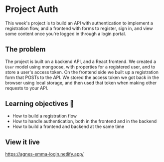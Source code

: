 # Project Auth

This week's project is to build an API with authentication to implement a registration flow, and a frontend with forms to register, sign in, and view some content once you're logged in through a login portal. 

## The problem

The project is built on a backend API, and a React frontend. We created a `User` model using mongoose, with properties for a registered user, and to store a user's access token.
On the frontend side we built up a registration form that POSTs to the API. We stored the access token we got back in the browser using local storage, and then used that token when making other requests to your API.

## Learning objectives 🧠

- How to build a registration flow
- How to handle authentication, both in the frontend and in the backend
- How to build a frontend and backend at the same time

## View it live

https://agnes-emma-login.netlify.app/

